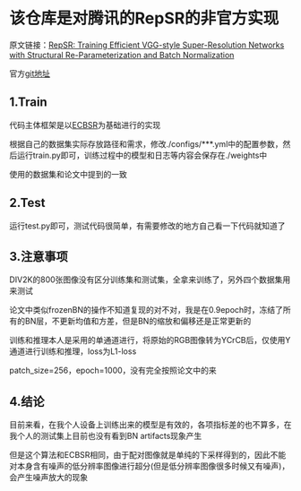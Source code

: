 # **该仓库是对腾讯的RepSR的非官方实现**

原文链接：[RepSR: Training Efficient VGG-style Super-Resolution Networks with Structural Re-Parameterization and Batch Normalization](https://arxiv.org/abs/2205.05671)

官方[git地址](https://github.com/TencentARC/RepSR)

## 1.Train

代码主体框架是以[ECBSR](https://github.com/xindongzhang/ECBSR)为基础进行的实现

根据自己的数据集实际存放路径和需求，修改./configs/***.yml中的配置参数，然后运行train.py即可，训练过程中的模型和日志等内容会保存在./weights中

使用的数据集和论文中提到的一致

## 2.Test

运行test.py即可，测试代码很简单，有需要修改的地方自己看一下代码就知道了

## 3.注意事项

DIV2K的800张图像没有区分训练集和测试集，全拿来训练了，另外四个数据集用来测试

论文中类似frozenBN的操作不知道复现的对不对，我是在0.9epoch时，冻结了所有的BN层，不更新均值和方差，但是BN的缩放和偏移还是正常更新的

训练和推理本人是采用的单通道进行，将原始的RGB图像转为YCrCB后，仅使用Y通道进行训练和推理，loss为L1-loss

patch_size=256，epoch=1000，没有完全按照论文中的来

## 4.结论

目前来看，在我个人设备上训练出来的模型是有效的，各项指标差的也不算多，在我个人的测试集上目前也没有看到BN artifacts现象产生

但是这个算法和ECBSR相同，由于配对图像就是单纯的下采样得到的，因此不能对本身含有噪声的低分辨率图像进行超分(但是低分辨率图像很多时候又有噪声)，会产生噪声放大的现象

